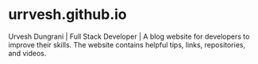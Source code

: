 # urrvesh.github.io

Urvesh Dungrani | Full Stack Developer | A blog website for developers to improve their skills. The website contains helpful tips, links, repositories, and videos.
